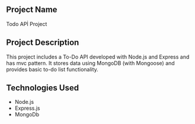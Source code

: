 ## Project Name
Todo APİ Project

## Project Description
This project includes a To-Do API developed with Node.js and Express and has mvc pattern. It stores data using MongoDB (with Mongoose) and provides basic to-do list functionality.

## Technologies Used
* Node.js
* Express.js 
* MongoDb 




